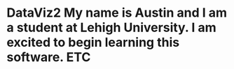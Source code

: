 # DataViz2 My name is Austin and I am a student at Lehigh University. I am excited to begin learning this software. ETC
